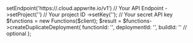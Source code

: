 <?php

use Appwrite\Client;
use Appwrite\Services\Functions;

$client = (new Client())
    ->setEndpoint('https://<REGION>.cloud.appwrite.io/v1') // Your API Endpoint
    ->setProject('<YOUR_PROJECT_ID>') // Your project ID
    ->setKey('<YOUR_API_KEY>'); // Your secret API key

$functions = new Functions($client);

$result = $functions->createDuplicateDeployment(
    functionId: '<FUNCTION_ID>',
    deploymentId: '<DEPLOYMENT_ID>',
    buildId: '<BUILD_ID>' // optional
);